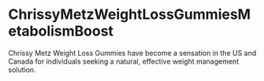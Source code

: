 # ChrissyMetzWeightLossGummiesMetabolismBoost
Chrissy Metz Weight Loss Gummies have become a sensation in the US and Canada for individuals seeking a natural, effective weight management solution.
